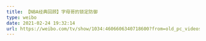 ```yaml
---
title: 【NBA经典回顾】字母哥的锁定防御
type: weibo
date: 2021-02-24 19:32:14
url: https://weibo.com/tv/show/1034:4606606340718600?from=old_pc_videoshow
---
```


<!-- more -->